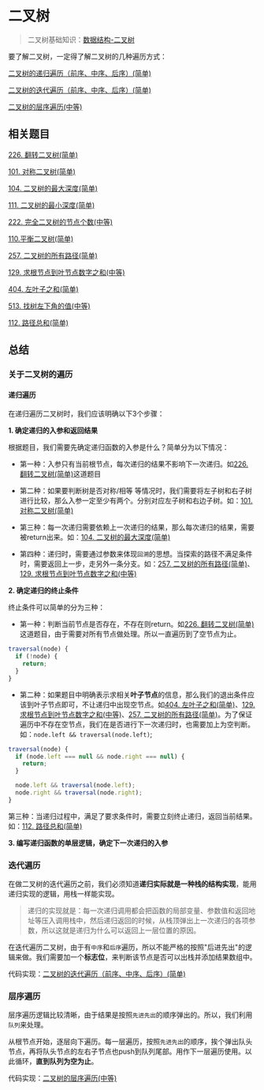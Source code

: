 # 二叉树
>二叉树基础知识：[数据结构-二叉树](https://github.com/kerwin-ly/Blog/blob/master/data-structure/%E4%BA%8C%E5%8F%89%E6%A0%91.md)

要了解二叉树，一定得了解二叉树的几种遍历方式：

[二叉树的递归遍历（前序、中序、后序）(简单)](https://github.com/kerwin-ly/Blog/blob/master/algorithm/binary-tree/%E4%BA%8C%E5%8F%89%E6%A0%91%E7%9A%84%E9%80%92%E5%BD%92%E9%81%8D%E5%8E%86(%E7%AE%80%E5%8D%95).md)

[二叉树的迭代遍历（前序、中序、后序）(简单)](https://github.com/kerwin-ly/Blog/blob/master/algorithm/binary-tree/%E4%BA%8C%E5%8F%89%E6%A0%91%E7%9A%84%E8%BF%AD%E4%BB%A3%E9%81%8D%E5%8E%86(%E4%B8%AD%E7%AD%89).md)

[二叉树的层序遍历(中等)](https://github.com/kerwin-ly/Blog/blob/master/algorithm/binary-tree/%E4%BA%8C%E5%8F%89%E6%A0%91%E7%9A%84%E5%B1%82%E5%BA%8F%E9%81%8D%E5%8E%86(%E4%B8%AD%E7%AD%89).md)
## 相关题目

[226. 翻转二叉树(简单)](https://github.com/kerwin-ly/Blog/blob/master/algorithm/binary-tree/226.%20%E7%BF%BB%E8%BD%AC%E4%BA%8C%E5%8F%89%E6%A0%91(%E7%AE%80%E5%8D%95).md)

[101. 对称二叉树(简单)](https://github.com/kerwin-ly/Blog/blob/master/algorithm/binary-tree/101.%20%E5%AF%B9%E7%A7%B0%E4%BA%8C%E5%8F%89%E6%A0%91(%E7%AE%80%E5%8D%95).md)

[104. 二叉树的最大深度(简单)](https://github.com/kerwin-ly/Blog/blob/master/algorithm/binary-tree/104.%20%E4%BA%8C%E5%8F%89%E6%A0%91%E7%9A%84%E6%9C%80%E5%A4%A7%E6%B7%B1%E5%BA%A6(%E7%AE%80%E5%8D%95).md)

[111. 二叉树的最小深度(简单)](https://github.com/kerwin-ly/Blog/blob/master/algorithm/binary-tree/111.%20%E4%BA%8C%E5%8F%89%E6%A0%91%E7%9A%84%E6%9C%80%E5%B0%8F%E6%B7%B1%E5%BA%A6(%E7%AE%80%E5%8D%95).md)

[222. 完全二叉树的节点个数(中等)](https://github.com/kerwin-ly/Blog/blob/master/algorithm/binary-tree/222.%20%E5%AE%8C%E5%85%A8%E4%BA%8C%E5%8F%89%E6%A0%91%E7%9A%84%E8%8A%82%E7%82%B9%E4%B8%AA%E6%95%B0(%E4%B8%AD%E7%AD%89).md)

[110.平衡二叉树(简单)](https://github.com/kerwin-ly/Blog/blob/master/algorithm/binary-tree/110.%E5%B9%B3%E8%A1%A1%E4%BA%8C%E5%8F%89%E6%A0%91(%E7%AE%80%E5%8D%95).md)

[257. 二叉树的所有路径(简单)](https://github.com/kerwin-ly/Blog/blob/master/algorithm/binary-tree/257.%20%E4%BA%8C%E5%8F%89%E6%A0%91%E7%9A%84%E6%89%80%E6%9C%89%E8%B7%AF%E5%BE%84(%E7%AE%80%E5%8D%95).md)

[129. 求根节点到叶节点数字之和(中等)](https://github.com/kerwin-ly/Blog/blob/master/algorithm/binary-tree/129.%20%E6%B1%82%E6%A0%B9%E8%8A%82%E7%82%B9%E5%88%B0%E5%8F%B6%E8%8A%82%E7%82%B9%E6%95%B0%E5%AD%97%E4%B9%8B%E5%92%8C(%E4%B8%AD%E7%AD%89).md)

[404. 左叶子之和(简单)](https://github.com/kerwin-ly/Blog/blob/master/algorithm/binary-tree/404.%20%E5%B7%A6%E5%8F%B6%E5%AD%90%E4%B9%8B%E5%92%8C(%E7%AE%80%E5%8D%95).md)

[513. 找树左下角的值(中等)]()

[112. 路径总和(简单)](https://github.com/kerwin-ly/Blog/blob/master/algorithm/binary-tree/112.%20%E8%B7%AF%E5%BE%84%E6%80%BB%E5%92%8C(%E7%AE%80%E5%8D%95).md)


## 总结

### 关于二叉树的遍历

#### 递归遍历
在递归遍历二叉树时，我们应该明确以下3个步骤：

**1. 确定递归的入参和返回结果**

根据题目，我们需要先确定递归函数的入参是什么？简单分为以下情况：

* 第一种：入参只有当前根节点，每次递归的结果不影响下一次递归。如[226. 翻转二叉树(简单)](https://github.com/kerwin-ly/Blog/blob/master/algorithm/binary-tree/226.%20%E7%BF%BB%E8%BD%AC%E4%BA%8C%E5%8F%89%E6%A0%91(%E7%AE%80%E5%8D%95).md)这道题目

* 第二种：如果要判断树是否对称/相等 等情况时，我们需要将左子树和右子树进行比较，那么入参一定至少有两个。分别对应左子树和右边子树。如：[101. 对称二叉树(简单)](https://github.com/kerwin-ly/Blog/blob/master/algorithm/binary-tree/101.%20%E5%AF%B9%E7%A7%B0%E4%BA%8C%E5%8F%89%E6%A0%91(%E7%AE%80%E5%8D%95).md)

* 第三种：每一次递归需要依赖上一次递归的结果，那么每次递归的结果，需要被return出来。如：[104. 二叉树的最大深度(简单)](https://github.com/kerwin-ly/Blog/blob/master/algorithm/binary-tree/104.%20%E4%BA%8C%E5%8F%89%E6%A0%91%E7%9A%84%E6%9C%80%E5%A4%A7%E6%B7%B1%E5%BA%A6(%E7%AE%80%E5%8D%95).md)

* 第四种：递归时，需要通过参数来体现`回溯`的思想。当探索的路径不满足条件时，需要返回上一步，走另外一条分支。如：[257. 二叉树的所有路径(简单)](https://github.com/kerwin-ly/Blog/blob/master/algorithm/binary-tree/257.%20%E4%BA%8C%E5%8F%89%E6%A0%91%E7%9A%84%E6%89%80%E6%9C%89%E8%B7%AF%E5%BE%84(%E7%AE%80%E5%8D%95).md)、[129. 求根节点到叶节点数字之和(中等)](https://github.com/kerwin-ly/Blog/blob/master/algorithm/binary-tree/129.%20%E6%B1%82%E6%A0%B9%E8%8A%82%E7%82%B9%E5%88%B0%E5%8F%B6%E8%8A%82%E7%82%B9%E6%95%B0%E5%AD%97%E4%B9%8B%E5%92%8C(%E4%B8%AD%E7%AD%89).md)

**2. 确定递归的终止条件**

终止条件可以简单的分为三种： 

* 第一种：判断当前节点是否存在，不存在则return。如[226. 翻转二叉树(简单)](https://github.com/kerwin-ly/Blog/blob/master/algorithm/binary-tree/226.%20%E7%BF%BB%E8%BD%AC%E4%BA%8C%E5%8F%89%E6%A0%91(%E7%AE%80%E5%8D%95).md)这道题目，由于需要对所有节点做处理。所以一直遍历到了空节点为止。 

```js
traversal(node) {
  if (!node) {
    return;
  }
}
```

* 第二种：如果题目中明确表示求相关**叶子节点**的信息，那么我们的退出条件应该到叶子节点即可，不让递归中出现空节点。如[404. 左叶子之和(简单)](https://github.com/kerwin-ly/Blog/blob/master/algorithm/binary-tree/404.%20%E5%B7%A6%E5%8F%B6%E5%AD%90%E4%B9%8B%E5%92%8C(%E7%AE%80%E5%8D%95).md)、[129. 求根节点到叶节点数字之和(中等)](https://github.com/kerwin-ly/Blog/blob/master/algorithm/binary-tree/129.%20%E6%B1%82%E6%A0%B9%E8%8A%82%E7%82%B9%E5%88%B0%E5%8F%B6%E8%8A%82%E7%82%B9%E6%95%B0%E5%AD%97%E4%B9%8B%E5%92%8C(%E4%B8%AD%E7%AD%89).md)、[257. 二叉树的所有路径(简单)](https://github.com/kerwin-ly/Blog/blob/master/algorithm/binary-tree/257.%20%E4%BA%8C%E5%8F%89%E6%A0%91%E7%9A%84%E6%89%80%E6%9C%89%E8%B7%AF%E5%BE%84(%E7%AE%80%E5%8D%95).md)。为了保证遍历中不存在空节点，我们在是否进行下一次递归时，也需要加上为空判断。如：`node.left && traversal(node.left)`;
```js
traversal(node) {
  if (node.left === null && node.right === null) {
    return;
  }

  node.left && traversal(node.left);
  node.right && traversal(node.right);
}
```

第三种：当递归过程中，满足了要求条件时，需要立刻终止递归，返回当前结果。如：[112. 路径总和(简单)](https://github.com/kerwin-ly/Blog/blob/master/algorithm/binary-tree/112.%20%E8%B7%AF%E5%BE%84%E6%80%BB%E5%92%8C(%E7%AE%80%E5%8D%95).md)

**3. 编写递归函数的单层逻辑，确定下一次递归的入参**

### 迭代遍历
在做二叉树的迭代遍历之前，我们必须知道**递归实际就是一种栈的结构实现**，能用递归实现的逻辑，用栈一样能实现。
>递归的实现就是：每一次递归调用都会把函数的局部变量、参数值和返回地址等压入调用栈中，然后递归返回的时候，从栈顶弹出上一次递归的各项参数，所以这就是递归为什么可以返回上一层位置的原因。

在迭代遍历二叉树，由于有`中序`和`后序`遍历，所以不能严格的按照"后进先出"的逻辑来做。我们需要加一个**标志位**，来判断该节点是否可以出栈并添加结果数组中。

代码实现：[二叉树的迭代遍历（前序、中序、后序）(简单)](https://github.com/kerwin-ly/Blog/blob/master/algorithm/binary-tree/%E4%BA%8C%E5%8F%89%E6%A0%91%E7%9A%84%E8%BF%AD%E4%BB%A3%E9%81%8D%E5%8E%86(%E4%B8%AD%E7%AD%89).md)

### 层序遍历
层序遍历逻辑比较清晰，由于结果是按照`先进先出`的顺序弹出的。所以，我们利用`队列`来处理。

从根节点开始，逐层向下遍历。每一层遍历，按照`先进先出`的顺序，挨个弹出队头节点，再将队头节点的左右子节点也push到队列尾部。用作下一层遍历使用。以此循环，**直到队列为空为止**。

代码实现：[二叉树的层序遍历(中等)](https://github.com/kerwin-ly/Blog/blob/master/algorithm/binary-tree/%E4%BA%8C%E5%8F%89%E6%A0%91%E7%9A%84%E5%B1%82%E5%BA%8F%E9%81%8D%E5%8E%86(%E4%B8%AD%E7%AD%89).md)